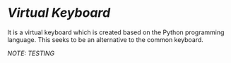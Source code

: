 # *Virtual Keyboard*

It is a virtual keyboard which is created based on the Python programming language. This seeks to be an alternative to the common keyboard.

*NOTE: TESTING*

